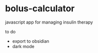 # bolus-calculator
javascript app for managing insulin therapy

to do
- export to obsidian
- dark mode